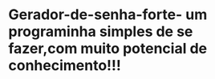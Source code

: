 # Gerador-de-senha-forte- um programinha simples de se fazer,com muito potencial de conhecimento!!!
